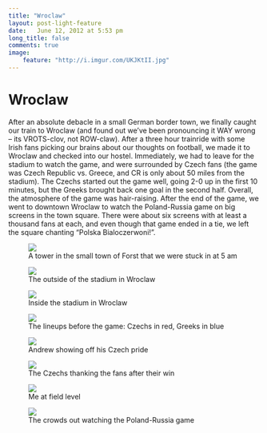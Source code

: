 ```yaml
---
title: "Wroclaw"
layout: post-light-feature
date:   June 12, 2012 at 5:53 pm
long_title: false
comments: true
image:
    feature: "http://i.imgur.com/UKJKtII.jpg"
---
```

# Wroclaw

After an absolute debacle in a small German border town, we finally caught our train to Wroclaw (and found out we’ve been pronouncing it WAY wrong – its VROTS-clov, not ROW-claw). After a three hour trainride with some Irish fans picking our brains about our thoughts on football, we made it to Wroclaw and checked into our hostel. Immediately, we had to leave for the stadium to watch the game, and were surrounded by Czech fans (the game was Czech Republic vs. Greece, and CR is only about 50 miles from the stadium). The Czechs started out the game well, going 2-0 up in the first 10 minutes, but the Greeks brought back one goal in the second half. Overall, the atmosphere of the game was hair-raising. After the end of the game, we went to downtown Wroclaw to watch the Poland-Russia game on big screens in the town square. There were about six screens with at least a thousand fans at each, and even though that game ended in a tie, we left the square chanting “Polska Bialoczerwoni!”.

<figure>
    <img src="http://i.imgur.com/njXjTg9.jpg">
    <figcaption>A tower in the small town of Forst that we were stuck in at 5 am</figcaption>
</figure>
<figure>
    <img src="http://i.imgur.com/QOMWSTv.jpg">
    <figcaption>The outside of the stadium in Wroclaw</figcaption>
</figure>
<figure>
    <img src="http://i.imgur.com/LCqo66i.jpg">
    <figcaption>Inside the stadium in Wroclaw</figcaption>
</figure>
<figure>
    <img src="http://i.imgur.com/tu71q6N.jpg">
    <figcaption>The lineups before the game: Czechs in red, Greeks in blue</figcaption>
</figure>
<figure>
    <img src="http://i.imgur.com/OpN7Nwt.jpg">
    <figcaption>Andrew showing off his Czech pride</figcaption>
</figure>
<figure>
    <img src="http://i.imgur.com/KY5g87Y.jpg">
    <figcaption>The Czechs thanking the fans after their win</figcaption>
</figure>
<figure>
    <img src="http://i.imgur.com/fnJqST2.jpg">
    <figcaption>Me at field level</figcaption>
</figure>
<figure>
    <img src="http://i.imgur.com/n4sMliQ.jpg">
    <figcaption>The crowds out watching the Poland-Russia game</figcaption>
</figure>
